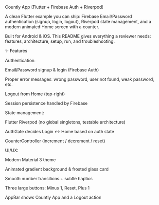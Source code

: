 Countly App (Flutter + Firebase Auth + Riverpod)

A clean Flutter example you can ship: Firebase Email/Password authentication (signup, login, logout), Riverpod state management, and a modern animated Home screen with a counter.

Built for Android & iOS. This README gives everything a reviewer needs: features, architecture, setup, run, and troubleshooting.

✨ Features

Authentication:

Email/Password signup & login (Firebase Auth)

Proper error messages: wrong password, user not found, weak password, etc.

Logout from Home (top-right)

Session persistence handled by Firebase

State management:

Flutter Riverpod (no global singletons, testable architecture)

AuthGate decides Login ↔ Home based on auth state

CounterController (increment / decrement / reset)

UI/UX:

Modern Material 3 theme

Animated gradient background & frosted glass card

Smooth number transitions + subtle haptics

Three large buttons: Minus 1, Reset, Plus 1

AppBar shows Countly App and a Logout action





